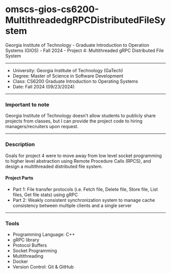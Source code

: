 # omscs-gios-cs6200-MultithreadedgRPCDistributedFileSystem
Georgia Institute of Technology - Graduate Introduction to Operation Systems (GIOS) - Fall 2024 - Project 4: Multithreaded gRPC Distributed File System

---
* University: Georgia Institute of Technology (GaTech)
* Degree: Master of Science in Software Development
* Class: CS6200 Graduate Introduction to Operating Systems
* Date: Fall 2024 (09/23/2024)

---
### Important to note

Georgia Institute of Technology doesn’t allow students to publicly share projects from classes, but I can provide the project code to hiring managers/recruiters upon request.

---
### Description

Goals for project 4 were to move away from low level socket programming to higher level abstraction using Remote Procedure Calls (RPCS), and design a multithreaded distributed file system.

#### Project Parts

* Part 1: File transfer protocols (i.e. Fetch file, Delete file, Store file, List files, Get file stats) using gRPC
* Part 2: Weakly consistent synchronization system to manage cache consistency between multiple clients and a single server

---
### Tools

* Programming Language: C++
* gRPC library
* Protocol Buffers
* Socket Programming
* Multithreading 
* Docker
* Version Control: Git & GitHub
